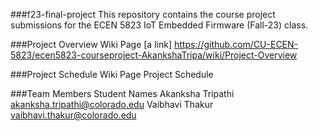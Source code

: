 ###f23-final-project
This repository contains the course project submissions for the ECEN 5823 IoT Embedded Firmware (Fall-23) class. 

###Project Overview Wiki Page
[a link] https://github.com/CU-ECEN-5823/ecen5823-courseproject-AkankshaTripa/wiki/Project-Overview

###Project Schedule Wiki Page
Project Schedule

###Team Members
Student Names 
Akanksha Tripathi akanksha.tripathi@colorado.edu 
Vaibhavi Thakur vaibhavi.thakur@colorado.edu
